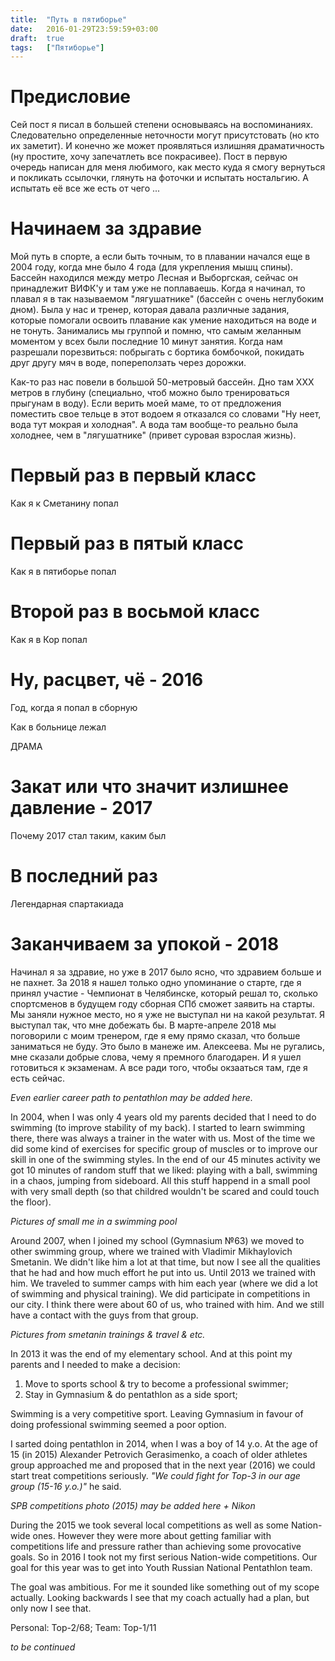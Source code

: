 ```yaml
---
title:  "Путь в пятиборье"
date:   2016-01-29T23:59:59+03:00
draft:  true
tags:   ["Пятиборье"]
---
```

# Предисловие
Сей пост я писал в большей степени основываясь на воспоминаниях. Следовательно определенные неточности могут присутстовать (но кто их заметит). И конечно же может проявляться излишняя драматичность (ну простите, хочу запечатлеть все покрасивее). Пост в первую очередь написан для меня любимого, как место куда я смогу вернуться и покликать ссылочки, глянуть на фоточки и испытать ностальгию. А испытать её все же есть от чего ...

# Начинаем за здравие
Мой путь в спорте, а если быть точным, то в плавании начался еще в 2004 году, когда мне было 4 года (для укрепления мышц спины). Бассейн находился между метро Лесная и Выборгская, сейчас он принадлежит ВИФК'у и там уже не поплаваешь. Когда я начинал, то плавал я в так называемом "лягушатнике" (бассейн с очень неглубоким дном). Была у нас и тренер, которая давала различные задания, которые помогали освоить плавание как умение находиться на воде и не тонуть. Занимались мы группой и помню, что самым желанным моментом у всех были последние 10 минут занятия. Когда нам разрешали порезвиться: побрыгать с бортика бомбочкой, покидать друг другу мяч в воде, попереползать через дорожки.

Как-то раз нас повели в большой 50-метровый бассейн. Дно там XXX метров в глубину (специально, чтоб можно было тренироваться прыгунам в воду). Если верить моей маме, то от предложения поместить свое тельце в этот водоем я отказался со словами "Ну неет, вода тут мокрая и холодная". А вода там вообще-то реально была холоднее, чем в "лягушатнике" (привет суровая взрослая жизнь).

# Первый раз в первый класс
Как я к Сметанину попал

# Первый раз в пятый класс
Как я в пятиборье попал

# Второй раз в восьмой класс
Как я в Кор попал

# Ну, расцвет, чё - 2016
Год, когда я попал в сборную

Как в больнице лежал

ДРАМА

# Закат или что значит излишнее давление - 2017
Почему 2017 стал таким, каким был

# В последний раз
Легендарная спартакиада

# Заканчиваем за упокой - 2018
Начинал я за здравие, но уже в 2017 было ясно, что здравием больше и не пахнет.
За 2018 я нашел только одно упоминание о старте, где я принял участие - Чемпионат в Челябинске, который решал то, сколько спортсменов в будущем году сборная СПб сможет заявить на старты. Мы заняли нужное место, но я уже не выступал ни на какой результат. Я выступал так, что мне добежать бы.
В марте-апреле 2018 мы поговорили с моим тренером, где я ему прямо сказал, что больше заниматься не буду. Это было в манеже им. Алексеева. Мы не ругались, мне сказали добрые слова, чему я премного благодарен. И я ушел готовиться к экзаменам. А все ради того, чтобы окзааться там, где я есть сейчас. 


_Even earlier career path to pentathlon may be added here._

In 2004, when I was only 4 years old my parents decided that I need to do swimming (to improve stability of my back). I started to learn swimming there, there was always a trainer in the water with us. Most of the time we did some kind of exercises for specific group of muscles or to improve our skill in one of the swimming styles. In the end of our 45 minutes activity we got 10 minutes of random stuff that we liked: playing with a ball, swimming in a chaos, jumping from sideboard. All this stuff happend in a small pool with very small depth (so that childred wouldn't be scared and could touch the floor).

_Pictures of small me in a swimming pool_

Around 2007, when I joined my school (Gymnasium №63) we moved to other swimming group, where we trained with Vladimir Mikhaylovich Smetanin. We didn't like him a lot at that time, but now I see all the qualities that he had and how much effort he put into us. Until 2013 we trained with him. We traveled to summer camps with him each year (where we did a lot of swimming and physical training). We did participate in competitions in our city. I think there were about 60 of us, who trained with him. And we still have a contact with the guys from that group.

_Pictures from smetanin trainings & travel & etc._

In 2013 it was the end of my elementary school. And at this point my parents and I needed to make a decision:
1. Move to sports school & try to become a professional swimmer;
2. Stay in Gymnasium & do pentathlon as a side sport;

Swimming is a very competitive sport. Leaving Gymnasium in favour of doing professional swimming seemed a poor option.


I sarted doing pentathlon in 2014, when I was a boy of 14 y.o. At the age of 15 (in 2015) Alexander Petrovich Gerasimenko, a coach of older athletes group approached me and proposed that in the next year (2016) we could start treat competitions seriously. _"We could fight for Top-3 in our age group (15-16 y.o.)"_ he said.

_SPB competitions photo (2015) may be added here + Nikon_

During the 2015 we took several local competitions as well as some Nation-wide ones. However they were more about getting familiar with competitions life and pressure rather than achieving some provocative goals. So in 2016 I took not my first serious Nation-wide competitions. Our goal for this year was to get into Youth Russian National Pentathlon team.

The goal was ambitious. For me it sounded like something out of my scope actually. Looking backwards I see that my coach actually had a plan, but only now I see that.

Personal: Top-2/68; Team: Top-1/11

_to be continued_